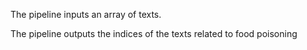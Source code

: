 The pipeline inputs an array of texts.

The pipeline outputs the indices of the texts related to food poisoning 
